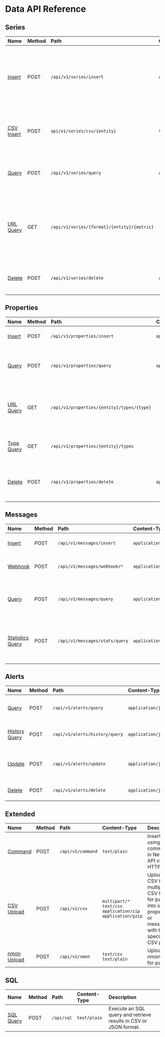 # Data API Reference

## Series

| **Name** | **Method** | **Path** | **Content-Type** | **Description** |
|:---|:---|:---|:---|:---|
| [Insert](series/insert.md) | POST | `/api/v1/series/insert` | `application/json` | Insert a timestamped array of numbers for a given series identified by metric, entity, and series tags. |
| [CSV Insert](series/csv-insert.md) | POST | `api/v1/series/csv/{entity}` | `text/csv` | Insert series values for the specified entity and series tags in CSV format.|
| [Query](series/query.md) | POST | `/api/v1/series/query` | `application/json` | Retrieve series with timestamped values for specified filters.|
| [URL Query](series/url-query.md) | GET | `/api/v1/series/{format}/{entity}/{metric}` |  | Retrieve series values for the specified entity, metric, and optional series tags in CSV and JSON format. |
| [Delete](series/delete.md) | POST | `/api/v1/series/delete` | `application/json` | Delete series that match specified filters. |

## Properties

| **Name** | **Method** | **Path** | **Content-Type** | **Description** |
|:---|:---|:---|:---|:---|
| [Insert](properties/insert.md) | POST | `/api/v1/properties/insert` | `application/json` | Insert an array of properties. |
| [Query](properties/query.md) | POST | `/api/v1/properties/query` | `application/json` | Retrieve property records matching specified filters. |
| [URL Query](properties/url-query.md) | GET | `/api/v1/properties/{entity}/types/{type}` |  | Retrieve property records for the specified entity and type. |
| [Type Query](properties/type-query.md) | GET | `/api/v1/properties/{entity}/types` |  | Retrieve an array of property types for the entity.  |
| [Delete](properties/delete.md) | POST | `/api/v1/properties/delete` | `application/json` | Delete property records that match specified filters. |

## Messages

| **Name** | **Method** | **Path** | **Content-Type** | **Description** |
|:---|:---|:---|:---|:---|
| [Insert](messages/insert.md) | POST | `/api/v1/messages/insert` | `application/json` | Insert an array of messages. |
| [Webhook](messages/webhook.md) | POST | `/api/v1/messages/webhook/*` | `application/json` | Convert the request into a message and store it. |
| [Query](messages/query.md) | POST | `/api/v1/messages/query` | `application/json` | Retrieve message records for the specified filters. |
| [Statistics Query](messages/stats-query.md) | POST | `/api/v1/messages/stats/query` | `application/json` |  Retrieve message counters as series for the specified filters.  |

## Alerts

| **Name** | **Method** | **Path** | **Content-Type** | **Description** |
|:---|:---|:---|:---|:---|
| [Query](alerts/query.md) | POST | `/api/v1/alerts/query` | `application/json` | Retrieve a list of open alerts matching specified filters. |
| [History Query](alerts/history-query.md) | POST | `/api/v1/alerts/history/query` | `application/json` | Retrieve a list of closed alerts matching specified fields. |
| [Update](alerts/update.md) | POST | `/api/v1/alerts/update` | `application/json` | Change acknowledgement status of the specified open alerts. |
| [Delete](alerts/delete.md) | POST | `/api/v1/alerts/delete` | `application/json` | Delete specified alerts by id from the memory store. |

## Extended

| **Name** | **Method** | **Path** | **Content-Type** | **Description** |
|:---|:---|:---|:---|:---|
| [Command](ext/command.md) | POST | `/api/v1/command` | `text/plain` | Insert data using commands in Network API via HTTP. |
| [CSV Upload](ext/csv-upload.md) | POST | `/api/v1/csv` | `multipart/*`<br>`text/csv`<br>`application/zip`<br>`application/gzip` | Upload CSV file or multiple CSV files for parsing into series, properties, or messages with the specified CSV parser. |
| [nmon Upload](ext/nmon-upload.md) | POST | `/api/v1/nmon` | `text/csv`<br>`text/plain` | Upload nmon file for parsing. |

## SQL

| **Name** | **Method** | **Path** | **Content-Type** | **Description** |
|:---|:---|:---|:---|:---|
| [SQL Query](../../sql/api.md) | POST | `/api/sql` | `text/plain` | Execute an SQL query and retrieve results in CSV or JSON format. |